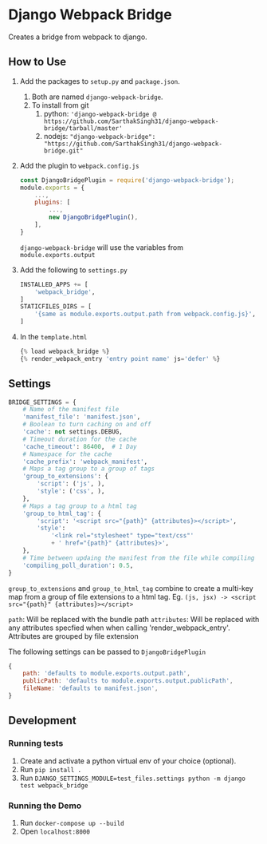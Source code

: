 # Django Webpack Bridge

Creates a bridge from webpack to django.

## How to Use

1. Add the packages to `setup.py` and `package.json`.
   1. Both are named `django-webpack-bridge`.
   2. To install from git
      1. python: `'django-webpack-bridge @ https://github.com/SarthakSingh31/django-webpack-bridge/tarball/master'`
      2. nodejs: `"django-webpack-bridge": "https://github.com/SarthakSingh31/django-webpack-bridge.git"`
2. Add the plugin to `webpack.config.js`

    ```js
    const DjangoBridgePlugin = require('django-webpack-bridge');
    module.exports = {
        ...,
        plugins: [
            ...,
            new DjangoBridgePlugin(),
        ],
    }
    ```

    `django-webpack-bridge` will use the variables from `module.exports.output`
3. Add the following to `settings.py`

    ```python
    INSTALLED_APPS += [
        'webpack_bridge',
    ]
    STATICFILES_DIRS = [
        '{same as module.exports.output.path from webpack.config.js}',
    ]
    ```

4. In the `template.html`

    ```jsx
    {% load webpack_bridge %}
    {% render_webpack_entry 'entry point name' js='defer' %}
    ```

## Settings

```python
BRIDGE_SETTINGS = {
    # Name of the manifest file
    'manifest_file': 'manifest.json',
    # Boolean to turn caching on and off
    'cache': not settings.DEBUG,
    # Timeout duration for the cache
    'cache_timeout': 86400,  # 1 Day
    # Namespace for the cache
    'cache_prefix': 'webpack_manifest',
    # Maps a tag group to a group of tags
    'group_to_extensions': {
        'script': ('js', ),
        'style': ('css', ),
    },
    # Maps a tag group to a html tag
    'group_to_html_tag': {
        'script': '<script src="{path}" {attributes}></script>',
        'style':
            '<link rel="stylesheet" type="text/css"'
            + ' href="{path}" {attributes}>',
    },
    # Time between updaing the manifest from the file while compiling
    'compiling_poll_duration': 0.5,
}
```

`group_to_extensions` and `group_to_html_tag` combine to create a multi-key map from a group of file extensions to a html tag. Eg. `(js, jsx) -> <script src="{path}" {attributes}></script>`

`path`: Will be replaced with the bundle path
`attributes`: Will be replaced with any attributes specfied when when calling 'render_webpack_entry'. Attributes are grouped by file extension

The following settings can be passed to `DjangoBridgePlugin`

```js
{
    path: 'defaults to module.exports.output.path',
    publicPath: 'defaults to module.exports.output.publicPath',
    fileName: 'defaults to manifest.json',
}
```

## Development

### Running tests

1. Create and activate a python virtual env of your choice (optional).
2. Run `pip install .`
3. Run `DJANGO_SETTINGS_MODULE=test_files.settings python -m django test webpack_bridge`

### Running the Demo

1. Run `docker-compose up --build`
2. Open `localhost:8000`
